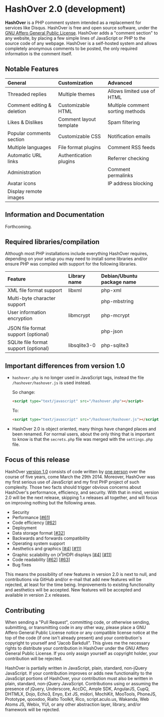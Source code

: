 HashOver 2.0 (development)
========

**HashOver** is a PHP comment system intended as a replacement for services like Disqus. HashOver is free and open source software, under the [GNU Affero General Public License](http://www.gnu.org/licenses/agpl.html). HashOver adds a "comment section" to any website, by placing a few simple lines of JavaScript or PHP to the source code of any webpage. HashOver is a self-hosted system and allows completely anonymous comments to be posted, the only required information is the comment itself.

Notable Features
---
| General                    | Customization           | Advanced                         |
| :------------------------- | :---------------------- | :------------------------------- |
| Threaded replies           | Multiple themes         | Allows limited use of HTML       |
| Comment editing & deletion | Customizable HTML       | Multiple comment sorting methods |
| Likes & Dislikes           | Comment layout template | Spam filtering                   |
| Popular comments section   | Customizable CSS        | Notification emails              |
| Multiple languages         | File format plugins     | Comment RSS feeds                |
| Automatic URL links        | Authentication plugins  | Referrer checking                |
| Administration             |                         | Comment permalinks               |
| Avatar icons               |                         | IP address blocking              |
| Display remote images      |                         |                                  |

Information and Documentation
---
Forthcoming.

Required libraries/compilation
---
Although most PHP installations include everything HashOver requires, depending on your setup you may need to install some libraries and/or ensure PHP was compiled with support for the following libraries.

| Feature                               | Library name | Debian/Ubuntu package name |
| :------------------------------------ | :----------- | :------------------------- |
| XML file format support               | libxml       | php-xml                    |
| Multi-byte character support          |              | php-mbstring               |
| User information encryption           | libmcrypt    | php-mcrypt                 |
|                                       |              |                            |
| JSON file format support (optional)   |              | php-json                   |
| SQLite file format support (optional) | libsqlite3-0 | php-sqlite3                |

Important differences from version 1.0
---
- `hashover.php` is no longer used in JavaScript tags, instead the file `/hashover/hashover.js` is used instead.

  So change:

  ```html
  <script type="text/javascript" src="/hashover.php"></script>
  ```

  To:

  ```html
  <script type="text/javascript" src="/hashover/hashover.js"></script>
  ```

- HashOver 2.0 is object oriented, many things have changed places and been renamed. For normal users, about the only thing that is important to know is that the `secrets.php` file was merged with the `settings.php` file.

Focus of this release
---
HashOver [version 1.0](https://github.com/jacobwb/hashover) consists of code written by [one person](http://tildehash.com/?page=author) over the course of five years, come March the 29th 2014. Moreover, HashOver was my first serious use of JavaScript and my first PHP project of such complexity. Those two facts should trigger obvious concerns about HashOver's performance, efficiency, and security. With that in mind, version 2.0 will be the next release, skipping 1.x releases all together, and will focus on improving nothing but the following areas.

- Security
- Performance [[#61](https://github.com/jacobwb/hashover-next/issues/61)]
- Code efficiency [[#62](https://github.com/jacobwb/hashover-next/issues/62)]
- Deployment
- Data storage format [[#32](https://github.com/jacobwb/hashover-next/issues/32)]
- Backwards and forwards compatibility
- Operating system support
- Aesthetics and graphics [[#4](https://github.com/jacobwb/hashover-next/issues/4)] [[#11](https://github.com/jacobwb/hashover-next/issues/11)]
- Graphic scalability on (*x<sup>i</sup>*)HDPI displays [[#4](https://github.com/jacobwb/hashover-next/issues/4)] [[#11](https://github.com/jacobwb/hashover-next/issues/11)]
- Code readability [[#62](https://github.com/jacobwb/hashover-next/issues/62)] [[#63](https://github.com/jacobwb/hashover-next/issues/63)]
- Bug fixes
		
This means the possibility of new features in version 2.0 is next to null, and contributions via GitHub and/or e-mail that add new features will be rejected, at least for the time being. Improvements to existing functionality and aesthetics will be accepted. New features will be accepted and available in version 2.x releases.

Contributing
---
When sending a "Pull Request", committing code, or otherwise sending, submitting, or transmitting code in any other way, please place a GNU Affero General Public License notice or any compatible license notice at the top of the code (if one isn't already present) and your contribution's copyright to yourself and "Jacob Barkdull". This gives me the necessary rights to distribute your contribution in HashOver under the GNU Affero General Public License. If you only assign yourself as copyright holder, your contribution will be rejected.

HashOver is partially written in JavaScript, plain, standard, non-jQuery JavaScript. If your contribution improves or adds new functionality to the JavaScipt portions of HashOver, your contribution must also be written in plain, standard, non-jQuery JavaScript. Contributions using or assuming the presence of jQuery, Underscore, AccDC, Ample SDK, AngularJS, CupQ, DHTMLX, Dojo, Echo3, Enyo, Ext JS, midori, MochiKit, MooTools, PhoneJS, Prototype, qooxdoo, Rialto Toolkit, Rico, script.aculo.us, Wakanda, Web Atoms JS, Webix, YUI, or any other abstraction layer, library, and/or framework will be rejected.
